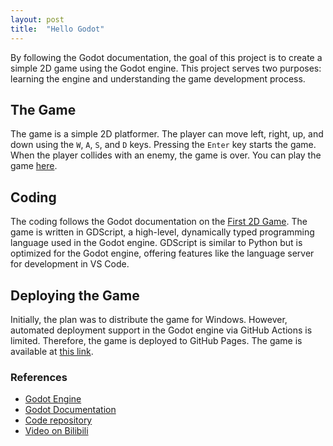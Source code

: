```yaml
---
layout: post
title:  "Hello Godot"
---
```


By following the Godot documentation, the goal of this project is to create a simple 2D game using the Godot engine. This project serves two purposes: learning the engine and understanding the game development process.

## The Game

The game is a simple 2D platformer. The player can move left, right, up, and down using the `W`, `A`, `S`, and `D` keys. Pressing the `Enter` key starts the game. When the player collides with an enemy, the game is over. You can play the game [here](https://jiahaoxiang2000.github.io/hello-godot/).

## Coding

The coding follows the Godot documentation on the [First 2D Game](https://docs.godotengine.org/en/stable/getting_started/first_2d_game/index.html). The game is written in GDScript, a high-level, dynamically typed programming language used in the Godot engine. GDScript is similar to Python but is optimized for the Godot engine, offering features like the language server for development in VS Code.

## Deploying the Game

Initially, the plan was to distribute the game for Windows. However, automated deployment support in the Godot engine via GitHub Actions is limited. Therefore, the game is deployed to GitHub Pages. The game is available at [this link](https://jiahaoxiang2000.github.io/hello-godot/).

### References

- [Godot Engine](https://godotengine.org/)
- [Godot Documentation](https://docs.godotengine.org/en/stable/index.html)
- [Code repository](https://github.com/jiahaoxiang2000/hello-godot)
- [Video on Bilibili](https://www.bilibili.com/video/BV1svpre6ENS)
